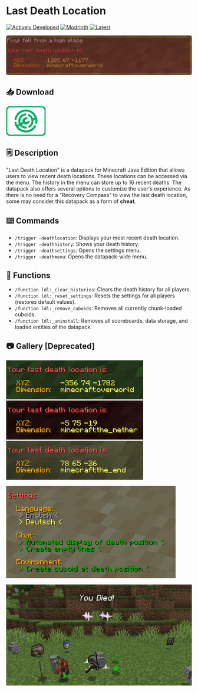 # Last Death Location
[![Actively Developed](https://img.shields.io/badge/status-actively_developed-brightgreen?style=for-the-badge)](https://github.com/fixyldev/fixyldev/blob/main/STATUS.md#actively-developed)
[![Modrinth](https://img.shields.io/modrinth/dt/zQj6JND7?style=for-the-badge&logo=modrinth&labelColor=gray&color=00af5c&label)](https://modrinth.com/datapack/last-death-location)
[![Latest](https://img.shields.io/modrinth/game-versions/zQj6JND7?style=for-the-badge&label=latest)](https://modrinth.com/datapack/last-death-location/versions)

[![Last Death Location Banner](images/banner.png)](https://modrinth.com/datapack/last-death-location)

## 📥 Download
[<img src="https://github.com/fixyldev/fixyldev/blob/main/download/modrinth.svg" height="80">](https://modrinth.com/datapack/last-death-location)

## 🗒️ Description
"Last Death Location" is a datapack for Minecraft Java Edition that allows users to view recent death locations. These locations can be accessed via the menu. The history in the menu can store up to 16 recent deaths. The datapack also offers several options to customize the user's experience. As there is no need for a "Recovery Compass" to view the last death location, some may consider this datapack as a form of **cheat**.

## ⌨️ Commands
- `/trigger -deathlocation`: Displays your most recent death location.
- `/trigger -deathhistory`: Shows your death history.
- `/trigger -deathsettings`: Opens the settings menu.
- `/trigger -deathmenu`: Opens the datapack-wide menu.

## 🚀 Functions
- `/function ldl:_clear_histories`: Clears the death history for all players.
- `/function ldl:_reset_settings`: Resets the settings for all players (restores default values).
- `/function ldl:_remove_cuboids`: Removes all currently chunk-loaded cuboids.
- `/function ldl:_uninstall`: Removes all scoreboards, data storage, and loaded entities of the datapack.

## 📷 Gallery [Deprecated]
![Message for Overworld Death](images/overworld.png?raw=true)
![Message for Nether Death](images/the_nether.png?raw=true)
![Message for End Death](images/the_end.png?raw=true)

![Settings Menu](images/settings.png?raw=true)

![Death Location](images/location.png?raw=true)
